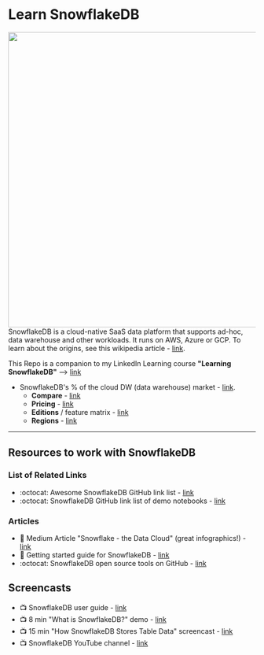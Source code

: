 # Learn SnowflakeDB

<img src="https://github.com/lynnlangit/learn-snowflakedb/blob/main/images/new-arch.png" width=600 align=right>

SnowflakeDB is a cloud-native SaaS data platform that supports ad-hoc, data warehouse and other workloads.  It runs on AWS, Azure or GCP.  To learn about the origins, see this wikipedia article - [link](https://en.wikipedia.org/wiki/Snowflake_Inc.).   

This Repo is a companion to my LinkedIn Learning course **"Learning SnowflakeDB"** --> [link](https://www.linkedin.com/learning/learning-snowflakedb)

- SnowflakeDB's % of the cloud DW (data warehouse) market - [link](https://www.slintel.com/tech/data-warehousing/snowflake-market-share#).   
  - **Compare** - [link](https://wikibon.com/breaking-analysis-snowflake-competes-giants-cloud-database/)
  - **Pricing** - [link](https://www.snowflake.com/pricing/)
  - **Editions** / feature matrix - [link](https://docs.snowflake.com/en/user-guide/intro-editions.html#feature-edition-matrix)
  - **Regions** - [link](https://docs.snowflake.com/en/user-guide/intro-regions.html)

---

## Resources to work with SnowflakeDB  

### List of Related Links

- :octocat: Awesome SnowflakeDB GitHub link list - [link](https://github.com/Snowflake-Labs/awesome-snowflake)
- :octocat: SnowflakeDB GitHub link list of demo notebooks - [link](https://github.com/Snowflake-Labs/snowflake-demo-notebooks)

### Articles

- 📝 Medium Article "Snowflake - the Data Cloud" (great infographics!) - [link](https://medium.com/snowflake/snowflake-the-cloud-data-platform-5d04fd13afb6)
- 📝 Getting started guide for SnowflakeDB - [link](https://docs.snowflake.com/en/user-guide-getting-started.html)
- :octocat: SnowflakeDB open source tools on GitHub - [link](https://github.com/Snowflake-Labs)

## Screencasts

- 📺 SnowflakeDB user guide - [link](https://docs.snowflake.com/en/user-guide-intro.html)
- 📺 8 min "What is SnowflakeDB?" demo - [link](https://www.youtube.com/watch?v=xojAXXRo_S0)
- 📺 15 min "How SnowflakeDB Stores Table Data" screencast - [link](https://www.youtube.com/watch?v=dxrEHqMFUWI)
- 📺 SnowflakeDB YouTube channel - [link](https://www.youtube.com/user/snowflakecomputing)

